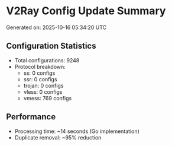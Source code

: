 # V2Ray Config Update Summary
Generated on: 2025-10-16 05:34:20 UTC

## Configuration Statistics
- Total configurations: 9248
- Protocol breakdown:
  - ss: 0 configs
  - ssr: 0 configs
  - trojan: 0 configs
  - vless: 0 configs
  - vmess: 769 configs

## Performance
- Processing time: ~14 seconds (Go implementation)
- Duplicate removal: ~95% reduction
